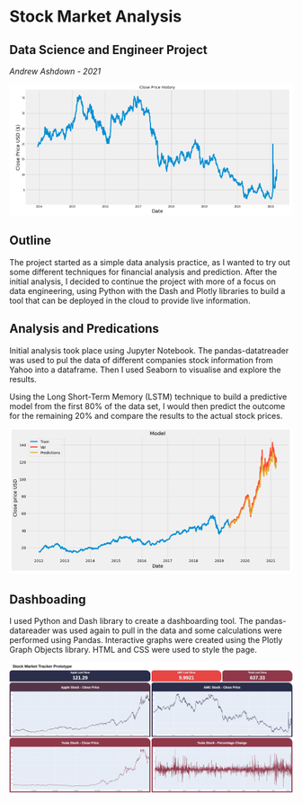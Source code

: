 # Stock Market Analysis
## Data Science and Engineer Project

*Andrew Ashdown - 2021*

![Graph](Images/TimeSeriesAMC.png?raw=true "Graph")

## Outline

The project started as a simple data analysis practice, as I wanted to try out some different techniques for financial analysis and prediction. After the initial analysis, I decided to continue the project with more of a focus on data engineering, using Python with the Dash and Plotly libraries to build a tool that can be deployed in the cloud to provide live information.

## Analysis and Predications

Initial analysis took place using Jupyter Notebook. The pandas-datatreader was used to pul the data of different companies stock information from Yahoo into a dataframe. Then I used Seaborn to visualise and explore the results.

Using the Long Short-Term Memory (LSTM) technique to build a predictive model from the first 80% of the data set, I would then predict the outcome for the remaining 20% and compare the results to the actual stock prices.

![Predictions](Images/StonksPredictions.png?raw=true "Predictions")

## Dashboading

I used Python and Dash library to create a dashboarding tool. The pandas-datareader was used again to pull in the data and some calculations were performed using Pandas. Interactive graphs were created using the Plotly Graph Objects library. HTML and CSS were used to style the page.

![Dashboard](Images/StonksDashboard.png?raw=true "Dashboard")


